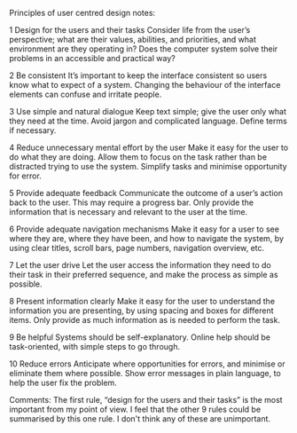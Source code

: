 Principles of user centred design notes:

1 Design for the users and their tasks
Consider life from the user’s perspective; what are their values, abilities, and priorities, and what environment are they operating in? Does the computer system solve their problems in an accessible and practical way?

2 Be consistent
It’s important to keep the interface consistent so users know what to expect of a system. Changing the behaviour of the interface elements can confuse and irritate people.

3 Use simple and natural dialogue
Keep text simple; give the user only what they need at the time. Avoid jargon and complicated language. Define terms if necessary.

4 Reduce unnecessary mental effort by the user
Make it easy for the user to do what they are doing. Allow them to focus on the task rather than be distracted trying to use the system. Simplify tasks and minimise opportunity for error.

5 Provide adequate feedback
Communicate the outcome of a user’s action back to the user. This may require a progress bar. Only provide the information that is necessary and relevant to the user at the time.

6 Provide adequate navigation mechanisms
Make it easy for a user to see where they are, where they have been, and how to navigate the system, by using clear titles, scroll bars, page numbers, navigation overview, etc.

7 Let the user drive
Let the user access the information they need to do their task in their preferred sequence, and make the process as simple as possible.

8 Present information clearly
Make it easy for the user to understand the information you are presenting, by using spacing and boxes for different items. Only provide as much information as is needed to perform the task.

9 Be helpful
Systems should be self-explanatory. Online help should be task-oriented, with simple steps to go through.

10 Reduce errors
Anticipate where opportunities for errors, and minimise or eliminate them where possible. Show error messages in plain language, to help the user fix the problem.

Comments:
The first rule, “design for the users and their tasks” is the most important from my point of view. I feel that the other 9 rules could be summarised by this one rule. I don't think any of these are unimportant. 
